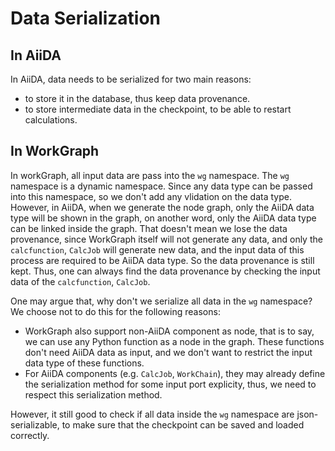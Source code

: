 Data Serialization
===========================


In AiiDA
-------------------------------

In AiiDA, data needs to be serialized for two main reasons:
- to store it in the database, thus keep data provenance.
- to store intermediate data in the checkpoint, to be able to restart calculations.


In WorkGraph
-------------------------------
In workGraph, all input data are pass into the `wg` namespace. The `wg` namespace is a dynamic namespace. Since any data type can be passed into this namespace, so we don't add any vlidation on the data type. However, in AiiDA, when we generate the node graph, only the AiiDA data type will be shown in the graph, on another word, only the AiiDA data type can be linked inside the graph. That doesn't mean we lose the data provenance, since WorkGraph itself will not generate any data, and only the `calcfunction`, `CalcJob` will generate new data, and the input data of this process are required to be AiiDA data type. So the data provenance is still kept. Thus, one can always find the data provenance by checking the input data of the `calcfunction`, `CalcJob`.

One may argue that, why don't we serialize all data in the `wg` namespace? We choose not to do this for the following reasons:
- WorkGraph also support non-AiiDA component as node, that is to say, we can use any Python function as a node in the graph. These functions don't need AiiDA data as input, and we don't want to restrict the input data type of these functions.
- For AiiDA components (e.g. `CalcJob`, `WorkChain`), they may already define the serialization method for some input port explicity, thus, we need to respect this serialization method.

However, it still good to check if all data inside the `wg` namespace are json-serializable, to make sure that the checkpoint can be saved and loaded correctly.
